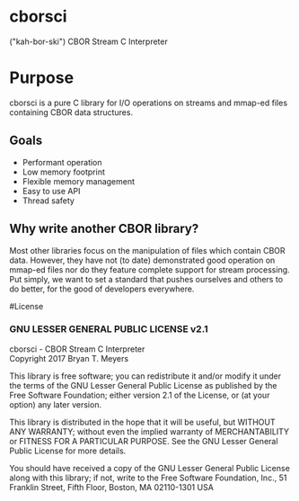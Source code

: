 # cborsci
("kah-bor-ski") CBOR Stream C Interpreter

# Purpose

cborsci is a pure C library for I/O operations on streams and mmap-ed files 
containing CBOR data structures. 

## Goals

* Performant operation
* Low memory footprint
* Flexible memory management
* Easy to use API
* Thread safety

## Why write another CBOR library?

Most other libraries focus on the manipulation of files which contain CBOR data.
However, they have not (to date) demonstrated good operation on mmap-ed files
nor do they feature complete support for stream processing. Put simply, we want
to set a standard that pushes ourselves and others to do better, for the good
of developers everywhere.

#License

### GNU LESSER GENERAL PUBLIC LICENSE v2.1

cborsci - CBOR Stream C Interpreter  
Copyright 2017 Bryan T. Meyers

This library is free software; you can redistribute it and/or
modify it under the terms of the GNU Lesser General Public
License as published by the Free Software Foundation; either
version 2.1 of the License, or (at your option) any later version.

This library is distributed in the hope that it will be useful,
but WITHOUT ANY WARRANTY; without even the implied warranty of
MERCHANTABILITY or FITNESS FOR A PARTICULAR PURPOSE.  See the GNU
Lesser General Public License for more details.

You should have received a copy of the GNU Lesser General Public
License along with this library; if not, write to the Free Software
Foundation, Inc., 51 Franklin Street, Fifth Floor, Boston, MA  02110-1301  USA

